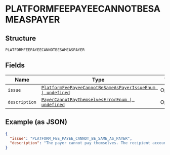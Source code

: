 
# PLATFORMFEEPAYEECANNOTBESAMEASPAYER

## Structure

`PLATFORMFEEPAYEECANNOTBESAMEASPAYER`

## Fields

| Name | Type | Tags | Description |
|  --- | --- | --- | --- |
| `issue` | [`PlatformFeePayeeCannotBeSameAsPayerIssueEnum \| undefined`](../../doc/models/platform-fee-payee-cannot-be-same-as-payer-issue-enum.md) | Optional | - |
| `description` | [`PayerCannotPayThemselvesErrorEnum \| undefined`](../../doc/models/payer-cannot-pay-themselves-error-enum.md) | Optional | - |

## Example (as JSON)

```json
{
  "issue": "PLATFORM_FEE_PAYEE_CANNOT_BE_SAME_AS_PAYER",
  "description": "The payer cannot pay themselves. The recipient account of the platform fees must be different from the payer account."
}
```

